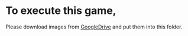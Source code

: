 To execute this game,
===

Please download images from [GoogleDrive](https://drive.google.com/folderview?id=0BwVRCae9HsBBdXA4bmRqS2xpaTg&usp=sharing) and put them into this folder.
